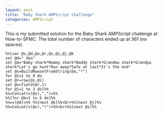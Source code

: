 ```yaml
---
layout: post
title: "Baby Shark AMPScript Challenge"
categories: AMPScript
---
```

This is my submitted solution for the Baby Shark AMPScript challenge at How-to-SFMC.
The total number of characters ended up at 361 (no spaces).


```ampscript
%%[var @v,@d,@a,@r,@s,@i,@j,@k
set @d=" doo"
set @a="Baby shark*Mommy shark*Daddy shark*Grandma shark*Grandpa shark*Let's go hunt*Run away*Safe at last*It's the end"
set @s=BuildRowsetFromString(@a,"*")
for @i=1 to 9 do
set @r=row(@s,@i)
set @v=field(@r,1)
for @j=1 to 3 do]%%
%%=Concat(v(@v),",")=%%
%%[for @k=1 to 6 do]%%
%%=v(@d)=%% %%[next @k]%%<br>%%[next @j]%%
%%=Concat(v(@v),"!")=%%<br>%%[next @i]%%
```